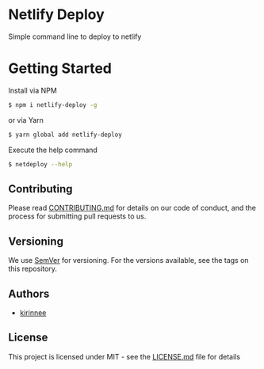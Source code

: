 # Netlify Deploy

Simple command line to deploy to netlify

# Getting Started

Install via NPM 
```bash
$ npm i netlify-deploy -g
```

or via Yarn
```bash
$ yarn global add netlify-deploy
```

Execute the help command 

```bash
$ netdeploy --help
```

## Contributing
Please read [CONTRIBUTING.md](CONTRIBUTING.MD) for details on our code of conduct, and the process for submitting pull requests to us.

## Versioning 
We use [SemVer](https://semver.org/) for versioning. For the versions available, see the tags on this repository.

## Authors
* [kirinnee](mailto:kirinnee@gmail.com) 

## License
This project is licensed under MIT - see the [LICENSE.md](LICENSE.MD) file for details